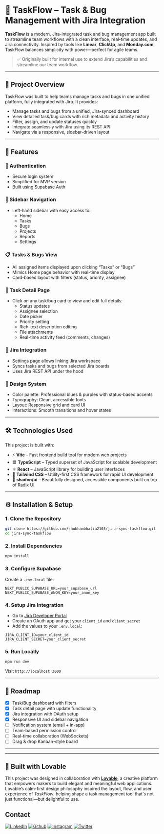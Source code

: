 # 🧩 TaskFlow – Task & Bug Management with Jira Integration

**TaskFlow** is a modern, Jira-integrated task and bug management app built to streamline team workflows with a clean interface, real-time updates, and Jira connectivity. Inspired by tools like **Linear**, **ClickUp**, and **Monday.com**, TaskFlow balances simplicity with power—perfect for agile teams.

> ✅ Originally built for internal use to extend Jira’s capabilities and streamline our team workflow.

---

## 🌟 Project Overview

TaskFlow was built to help teams manage tasks and bugs in one unified platform, fully integrated with Jira. It provides:

- Manage tasks and bugs from a unified, Jira-synced dashboard  
- View detailed task/bug cards with rich metadata and activity history  
- Filter, assign, and update statuses quickly  
- Integrate seamlessly with Jira using its REST API  
- Navigate via a responsive, sidebar-driven layout  

---

## 🎯 Features

### 🔐 Authentication
- Secure login system
- Simplified for MVP version
- Built using Supabase Auth

### 🧭 Sidebar Navigation
- Left-hand sidebar with easy access to:
  - Home
  - Tasks
  - Bugs
  - Projects
  - Reports
  - Settings

### 📋 Tasks & Bugs View
- All assigned items displayed upon clicking “Tasks” or “Bugs”
- Mimics Home page behavior with real-time display
- Card-based layout with filters (status, priority, assignee)

### 📄 Task Detail Page
- Click on any task/bug card to view and edit full details:
  - Status updates
  - Assignee selection
  - Date picker
  - Priority setting
  - Rich-text description editing
  - File attachments
  - Real-time activity feed (comments, changes)

### 🔧 Jira Integration
- Settings page allows linking Jira workspace
- Syncs tasks and bugs from selected Jira boards
- Uses Jira REST API under the hood

### 🎨 Design System
- Color palette: Professional blues & purples with status-based accents
- Typography: Clean, accessible fonts
- Layout: Responsive grid and card UI
- Interactions: Smooth transitions and hover states

---

## 🛠️ Technologies Used

This project is built with:

- ⚡ **Vite** – Fast frontend build tool for modern web projects  
- 🟦 **TypeScript** – Typed superset of JavaScript for scalable development  
- ⚛️ **React** – JavaScript library for building user interfaces  
- 🎨 **Tailwind CSS** – Utility-first CSS framework for rapid UI development  
- 🧩 **shadcn/ui** – Beautifully designed, accessible components built on top of Radix UI

---


## ⚙️ Installation & Setup

### 1. Clone the Repository
```bash
git clone https://github.com/shubhambhatia2103/jira-sync-taskflow.git
cd jira-sync-taskflow
```

### 2. Install Dependencies
```bash
npm install
```

### 3. Configure Supabase
Create a `.env.local` file:
```env
NEXT_PUBLIC_SUPABASE_URL=your_supabase_url
NEXT_PUBLIC_SUPABASE_ANON_KEY=your_anon_key
```

### 4. Setup Jira Integration
- Go to [Jira Developer Portal](https://developer.atlassian.com/console/myapps/)
- Create an OAuth app and get your `client_id` and `client_secret`
- Add the values to your `.env.local`:
```env
JIRA_CLIENT_ID=your_client_id
JIRA_CLIENT_SECRET=your_client_secret
```

### 5. Run Locally
```bash
npm run dev
```

Visit `http://localhost:3000`

---

## 🚀 Roadmap

- [x] Task/Bug dashboard with filters
- [x] Task detail page with update functionality
- [x] Jira integration with OAuth setup
- [x] Responsive UI and sidebar navigation
- [ ] Notification system (email + in-app)
- [ ] Team-based permission control
- [ ] Real-time collaboration (WebSockets)
- [ ] Drag & drop Kanban-style board

---

---

## 💖 Built with Lovable

This project was designed in collaboration with [**Lovable**](https://lovable.dev), a creative platform that empowers makers to build elegant and meaningful web applications.  
Lovable’s calm-first design philosophy inspired the layout, flow, and user experience of *TaskFlow*, helping shape a task management tool that's not just functional—but delightful to use. 


## Contact

[<img target="_blank" src="https://img.icons8.com/bubbles/100/000000/linkedin.png" title="LinkedIn">](https://www.linkedin.com/in/shubhambhatia2103/) [<img target="_blank" src="https://img.icons8.com/bubbles/100/000000/github.png" title="Github">](https://github.com/shubhambhatia2103) [<img target="_blank" src="https://img.icons8.com/bubbles/100/000000/instagram-new.png" title="Instagram">](https://instagram.com/6eingshubham) [<img target="_blank" src="https://img.icons8.com/bubbles/100/000000/twitter-squared.png" title="Twitter">](https://x.com/apmshubham)


